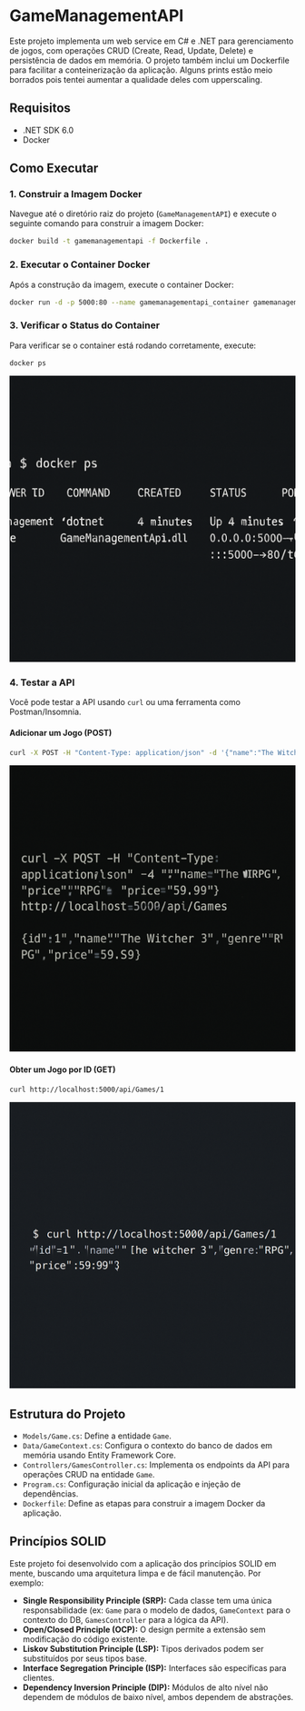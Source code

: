 # GameManagementAPI

Este projeto implementa um web service em C# e .NET para gerenciamento de jogos, com operações CRUD (Create, Read, Update, Delete) e persistência de dados em memória. O projeto também inclui um Dockerfile para facilitar a conteinerização da aplicação. Alguns prints estão meio borrados pois tentei aumentar a qualidade deles com upperscaling.

## Requisitos

- .NET SDK 6.0
- Docker

## Como Executar

### 1. Construir a Imagem Docker

Navegue até o diretório raiz do projeto (`GameManagementAPI`) e execute o seguinte comando para construir a imagem Docker:

```bash
docker build -t gamemanagementapi -f Dockerfile .
```

### 2. Executar o Container Docker

Após a construção da imagem, execute o container Docker:

```bash
docker run -d -p 5000:80 --name gamemanagementapi_container gamemanagementapi
```

### 3. Verificar o Status do Container

Para verificar se o container está rodando corretamente, execute:

```bash
docker ps
```

![Docker PS Output](docker_ps_output.png)

### 4. Testar a API

Você pode testar a API usando `curl` ou uma ferramenta como Postman/Insomnia.

#### Adicionar um Jogo (POST)

```bash
curl -X POST -H "Content-Type: application/json" -d '{"name":"The Witcher 3", "genre":"RPG", "price":59.99}' http://localhost:5000/api/Games
```

![Curl POST Output](curl_post_output.png)

#### Obter um Jogo por ID (GET)

```bash
curl http://localhost:5000/api/Games/1
```

![Curl GET Output](curl_get_output.png)

## Estrutura do Projeto

- `Models/Game.cs`: Define a entidade `Game`.
- `Data/GameContext.cs`: Configura o contexto do banco de dados em memória usando Entity Framework Core.
- `Controllers/GamesController.cs`: Implementa os endpoints da API para operações CRUD na entidade `Game`.
- `Program.cs`: Configuração inicial da aplicação e injeção de dependências.
- `Dockerfile`: Define as etapas para construir a imagem Docker da aplicação.

## Princípios SOLID

Este projeto foi desenvolvido com a aplicação dos princípios SOLID em mente, buscando uma arquitetura limpa e de fácil manutenção. Por exemplo:

- **Single Responsibility Principle (SRP):** Cada classe tem uma única responsabilidade (ex: `Game` para o modelo de dados, `GameContext` para o contexto do DB, `GamesController` para a lógica da API).
- **Open/Closed Principle (OCP):** O design permite a extensão sem modificação do código existente.
- **Liskov Substitution Principle (LSP):** Tipos derivados podem ser substituídos por seus tipos base.
- **Interface Segregation Principle (ISP):** Interfaces são específicas para clientes.
- **Dependency Inversion Principle (DIP):** Módulos de alto nível não dependem de módulos de baixo nível, ambos dependem de abstrações.


